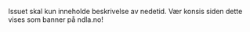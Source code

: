 <!--
start: 2021-02-24T13:00:00.220Z
end: 2021-02-24T14:00:00.220Z
expectedDown: ndla, ndla support
-->

Issuet skal kun inneholde beskrivelse av nedetid. Vær konsis siden dette vises som banner på ndla.no!
